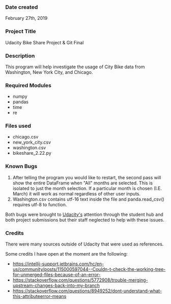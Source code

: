 ### Date created
February 27th, 2019

### Project Title
Udacity Bike Share Project & Git Final

### Description
This program will help investigate the usage of City Bike data from Washington, New York City, and Chicago.

### Required Modules
- numpy
- pandas
- time
- re

### Files used
- chicago.csv
- new_york_city.csv
- washington.csv
- bikeshare_2.22.py

### Known Bugs
1. After telling the program you would like to restart, the second pass will show the entire DataFrame when "All" months are selected. This is isolated to just the month selection. If a particular month is chosen (I.E. March) it will work as normal regardless of other user inputs.
2. Washington.csv contains utf-16 text inside the file and panda.read_csv() requires utf-8 to function. 

Both bugs were brought to [Udacity's](udacity.com) attention through the student hub and both project submissions but their staff neglected to help with these issues.

### Credits
There were many sources outside of Udacity that were used as references.


Some credits I have open at the moment are the following:
- https://intellij-support.jetbrains.com/hc/en-us/community/posts/115000597044--Couldn-t-check-the-working-tree-for-unmerged-files-because-of-an-error-
- https://stackoverflow.com/questions/5772908/trouble-merging-upstream-changes-back-into-my-branch
- https://stackoverflow.com/questions/8949252/dont-understand-what-this-attributeerror-means


